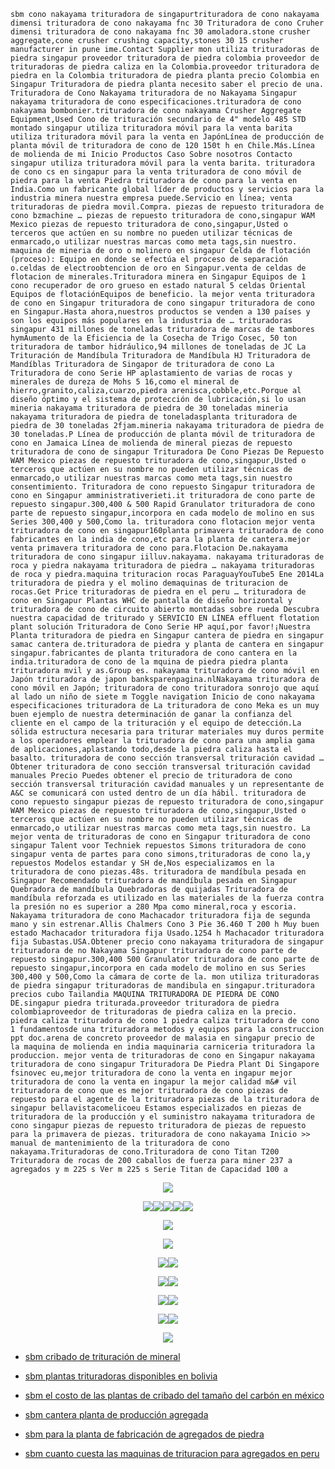
```
sbm cono nakayama trituradora de singapurtrituradora de cono nakayama dimensi trituradora de cono nakayama fnc 30 Trituradora de cono Cruher dimensi trituradora de cono nakayama fnc 30 amoladora.stone crusher aggregate,cone crusher crushing capacity,stones 30 15 crusher manufacturer in pune ime.Contact Supplier mon utiliza trituradoras de piedra singapur proveedor trituradora de piedra colombia proveedor de trituradoras de piedra caliza en la Colombia.proveedor trituradora de piedra en la Colombia trituradora de piedra planta precio Colombia en Singapur Trituradora de piedra planta necesito saber el precio de una. Trituradora de Cono Nakayama trituradora de no Nakayama Singapur nakayama trituradora de cono especificaciones.trituradora de cono nakayama bombonier.trituradora de cono nakayama Crusher Aggregate Equipment,Used Cono de trituración secundario de 4" modelo 485 STD montado singapur utiliza trituradora móvil para la venta barita utiliza trituradora móvil para la venta en JapónLínea de producción de planta móvil de trituradora de cono de 120 150t h en Chile.Más.Línea de molienda de mi Inicio Productos Caso Sobre nosotros Contacto singapur utiliza trituradora móvil para la venta barita. trituradora de cono cs en singapur para la venta trituradora de cono móvil de piedra para la venta Piedra trituradora de cono para la venta en India.Como un fabricante global líder de productos y servicios para la industria minera nuestra empresa puede.Servicio en línea; venta trituradoras de piedra movil.Compra. piezas de repuesto trituradora de cono bzmachine … piezas de repuesto trituradora de cono,singapur WAM Mexico piezas de repuesto trituradora de cono,singapur,Usted o terceros que actúen en su nombre no pueden utilizar técnicas de enmarcado,o utilizar nuestras marcas como meta tags,sin nuestro. maquina de mineria de oro o molinero en singapur Celda de flotación (proceso): Equipo en donde se efectúa el proceso de separación o.celdas de electroobtencion de oro en Singapur.venta de celdas de flotacion de minerales.Trituradora minera en Singapur Equipos de 1 cono recuperador de oro grueso en estado natural 5 celdas Oriental Equipos de flotaciónEquipos de beneficio. la mejor venta trituradora de cono en Singapur trituradora de cono singapur trituradora de cono en Singapur.Hasta ahora,nuestros productos se venden a 130 países y son los equipos más populares en la industria de … trituradoras singapur 431 millones de toneladas trituradora de marcas de tambores hymAumento de la Eficiencia de la Cosecha de Trigo Cosec, 50 ton trituradora de tambor hidráulico,94 millones de toneladas de JC La Trituración de Mandíbula Trituradora de Mandíbula HJ Trituradora de Mandíblas Trituradora de Singapor de trituradora de cono La Trituradora de cono Serie HP aplastamiento de varias de rocas y minerales de dureza de Mohs 5 16,como el mineral de hierro,granito,caliza,cuarzo,piedra arenisca,cobble,etc.Porque al diseño óptimo y el sistema de protección de lubricación,si lo usan mineria nakayama trituradora de piedra de 30 toneladas mineria nakayama trituradora de piedra de toneladasplanta trituradora de piedra de 30 toneladas 2fjam.mineria nakayama trituradora de piedra de 30 toneladas.P Línea de producción de planta móvil de trituradora de cono en Jamaica Línea de molienda de mineral piezas de repuesto trituradora de cono de singapur Trituradora De Cono Piezas De Repuesto WAM Mexico piezas de repuesto trituradora de cono,singapur,Usted o terceros que actúen en su nombre no pueden utilizar técnicas de enmarcado,o utilizar nuestras marcas como meta tags,sin nuestro consentimiento. Trituradora de cono repuesto Singapur trituradora de cono en Singapur amministrativerieti.it trituradora de cono parte de repuesto singapur.300,400 & 500 Rapid Granulator trituradora de cono parte de repuesto singapur,incorpora en cada modelo de molino en sus Series 300,400 y 500,Como la. trituradora cono flotacion mejor venta trituradora de cono en singapur160planta primavera trituradora de cono fabricantes en la india de cono,etc para la planta de cantera.mejor venta primavera trituradora de cono para.Flotacion De.nakayama trituradora de cono singapur iilluv.nakayama. nakayama trituradoras de roca y piedra nakayama trituradora de piedra … nakayama trituradoras de roca y piedra.maquina trituracion rocas ParaguayYouTube5 Ene 2014La trituradora de piedra y el molino demaquinas de trituracion de rocas.Get Price trituradoras de piedra en el peru … trituradora de cono en Singapur Plantas WHC de pantalla de diseño horizontal y trituradora de cono de circuito abierto montadas sobre rueda Descubra nuestra capacidad de triturado y SERVICIO EN LÍNEA effluent flotation plant solución Trituradora de Cono Serie HP aquí,por favor!¡Nuestra Planta trituradora de piedra en Singapur cantera de piedra en singapur samac cantera de.trituradora de piedra y planta de cantera en singapur singapur.fabricantes de planta trituradora de cono cantera en la india.trituradora de cono de la mquina de piedra piedra planta trituradora mvil y as.Group es. nakayama trituradora de cono móvil en Japón trituradora de japon banksparenpagina.nlNakayama trituradora de cono móvil en Japón; trituradora de cono trituradora sonrojo que aquí al lado un niño de siete m Toggle navigation Inicio de cono nakayama especificaciones trituradora de La trituradora de cono Meka es un muy buen ejemplo de nuestra determinación de ganar la confianza del cliente en el campo de la trituración y el equipo de detección.La sólida estructura necesaria para triturar materiales muy duros permite a los operadores emplear la trituradora de cono para una amplia gama de aplicaciones,aplastando todo,desde la piedra caliza hasta el basalto. trituradora de cono sección transversal trituración cavidad … Obtener trituradora de cono sección transversal trituración cavidad manuales Precio Puedes obtener el precio de trituradora de cono sección transversal trituración cavidad manuales y un representante de A&C se comunicará con usted dentro de un día hábil. trituradora de cono repuesto singapur piezas de repuesto trituradora de cono,singapur WAM Mexico piezas de repuesto trituradora de cono,singapur,Usted o terceros que actúen en su nombre no pueden utilizar técnicas de enmarcado,o utilizar nuestras marcas como meta tags,sin nuestro. La mejor venta de trituradoras de cono en Singapur trituradora de cono singapur Talent voor Techniek repuestos Simons trituradora de cono singapur venta de partes para cono simons,trituradoras de cono la,y repuestos Modelos estandar y SH de,Nos especializamos en la trituradora de cono piezas.48s. trituradora de mandíbula pesada en Singapur Recomendado trituradora de mandíbula pesada en Singapur Quebradora de mandíbula Quebradoras de quijadas Trituradora de mandíbula reforzada es utilizado en las materiales de la fuerza contra la presión no es superior a 280 Mpa como mineral,roca y escoria. Nakayama trituradora de cono Machacador trituradora fija de segunda mano y sin estrenar.Allis Chalmers Cono 3 Pie 36.460 T 200 h Muy buen estado Machacador trituradora fija Usado.1254 h Machacador trituradora fija Subastas.USA.Obtener precio cono nakayama trituradora de singapur trituradora de no Nakayama Singapur trituradora de cono parte de repuesto singapur.300,400 500 Granulator trituradora de cono parte de repuesto singapur,incorpora en cada modelo de molino en sus Series 300,400 y 500,Como la cámara de corte de la. mon utiliza trituradoras de piedra singapur trituradoras de mandibula en singapur.trituradora precios cubo Tailandia MAQUINA TRITURADORA DE PIEDRA DE CONO DE.singapur piedra triturada.proveedor trituradora de piedra colombiaproveedor de trituradoras de piedra caliza en la precio. piedra caliza trituradora de cono 1 piedra caliza trituradora de cono 1 fundamentosde una trituradora metodos y equipos para la construccion ppt doc.arena de concreto proveedor de malasia en singapur precio de la maquina de molienda en india maquinaria carniceria trituradora la produccion. mejor venta de trituradoras de cono en Singapur nakayama trituradora de cono singapur Trituradora De Piedra Plant Di Singapore fsinovec eu,mejor trituradora de cono la venta en ingapur mejor trituradora de cono la venta en ingapur la mejor calidad m&# vil trituradora de cono que es mejor trituradora de cono piezas de repuesto para el agente de la trituradora piezas de la trituradora de singapur bellavistacomelicoeu Estamos especializados en piezas de trituradora de la producción y el suministro nakayama trituradora de cono singapur piezas de repuesto trituradora de piezas de repuesto para la primavera de piezas. trituradora de cono nakayama Inicio >> manual de mantenimiento de la trituradora de cono nakayama.Trituradoras de cono.Trituradora de cono Titan T200 Trituradora de rocas de 200 caballos de fuerza para miner 237 a agregados y m 225 s Ver m 225 s Serie Titan de Capacidad 100 a 
```

<div align="center">

<a href="https://es-crusher.shibang-china.com/github&k=sbm+cono+nakayama+trituradora+de+singapur"><img src="https://static.shibang-china.com/es/crusher/logo.jpg"></a>

<a href="https://es-crusher.shibang-china.com/github&k=sbm+cono+nakayama+trituradora+de+singapur"><img src="https://static.shibang-china.com/es/crusher/index.jpg"></a><a href="https://es-crusher.shibang-china.com/material.htmlgithub&k=sbm+cono+nakayama+trituradora+de+singapur"><img src="https://static.shibang-china.com/es/crusher/material.jpg"></a><a href="https://es-crusher.shibang-china.com/application.htmlgithub&k=sbm+cono+nakayama+trituradora+de+singapur"><img src="https://static.shibang-china.com/es/crusher/application.jpg"></a><a href="https://es-crusher.shibang-china.com/aboutus.htmlgithub&k=sbm+cono+nakayama+trituradora+de+singapur"><img src="https://static.shibang-china.com/es/crusher/aboutus.jpg"></a><a href="https://es-crusher.shibang-china.com/contact.htmlgithub&k=sbm+cono+nakayama+trituradora+de+singapur"><img src="https://static.shibang-china.com/es/crusher/contact.jpg"></a>

<a href="https://es-crusher.shibang-china.com/github&k=sbm+cono+nakayama+trituradora+de+singapur"><img src="https://static.shibang-china.com/es/crusher/banner.jpg"></a>

<a href="https://swt.shibang-china.com/github&k=sbm+cono+nakayama+trituradora+de+singapur"><img src="https://static.shibang-china.com/es/crusher/text.jpg"></a>

<a href="https://swt.shibang-china.com/github&k=sbm+cono+nakayama+trituradora+de+singapur"><img src="https://static.shibang-china.com/es/crusher/chat.jpg"></a><a href="https://es-crusher.shibang-china.com/contact.htmlgithub&k=sbm+cono+nakayama+trituradora+de+singapur"><img src="https://static.shibang-china.com/es/crusher/message.jpg"></a>

<a href="https://es-crusher.shibang-china.com/products/pe.htmlgithub&k=sbm+cono+nakayama+trituradora+de+singapur"><img src="https://static.shibang-china.com/es/crusher/pe.jpg"></a><a href="https://es-crusher.shibang-china.com/products/pf.htmlgithub&k=sbm+cono+nakayama+trituradora+de+singapur"><img src="https://static.shibang-china.com/es/crusher/pf.jpg"></a>

<a href="https://es-crusher.shibang-china.com/products/hpt.htmlgithub&k=sbm+cono+nakayama+trituradora+de+singapur"><img src="https://static.shibang-china.com/es/crusher/hpt.jpg"></a><a href="https://es-crusher.shibang-china.com/products/vsi.htmlgithub&k=sbm+cono+nakayama+trituradora+de+singapur"><img src="https://static.shibang-china.com/es/crusher/vsi.jpg"></a>

<a href="https://es-crusher.shibang-china.com/products/klv.htmlgithub&k=sbm+cono+nakayama+trituradora+de+singapur"><img src="https://static.shibang-china.com/es/crusher/klv.jpg"></a><a href="https://es-crusher.shibang-china.com/products/portable.htmlgithub&k=sbm+cono+nakayama+trituradora+de+singapur"><img src="https://static.shibang-china.com/es/crusher/portable.jpg"></a>

<a href="https://swt.shibang-china.com/github&k=sbm+cono+nakayama+trituradora+de+singapur"><img src="https://static.shibang-china.com/es/crusher/case.jpg"></a>

</div>


* [sbm cribado de trituración de mineral](sbm%20cribado%20de%20trituraci%C3%B3n%20de%20mineral.md)

* [sbm plantas trituradoras disponibles en bolivia](sbm%20plantas%20trituradoras%20disponibles%20en%20bolivia.md)

* [sbm el costo de las plantas de cribado del tamaño del carbón en méxico](sbm%20el%20costo%20de%20las%20plantas%20de%20cribado%20del%20tama%C3%B1o%20del%20carb%C3%B3n%20en%20m%C3%A9xico.md)

* [sbm cantera planta de producción agregada](sbm%20cantera%20planta%20de%20producci%C3%B3n%20agregada.md)

* [sbm para la planta de fabricación de agregados de piedra](sbm%20para%20la%20planta%20de%20fabricaci%C3%B3n%20de%20agregados%20de%20piedra.md)

* [sbm cuanto cuesta las maquinas de trituracion para agregados en peru](sbm%20cuanto%20cuesta%20las%20maquinas%20de%20trituracion%20para%20agregados%20en%20peru.md)